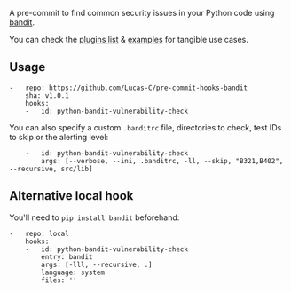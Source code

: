 A pre-commit to find common security issues in your Python code using [bandit](//pypi.python.org/pypi/bandit).

You can check the [plugins list](/openstack/bandit/tree/master/bandit/plugins) & [examples](/openstack/bandit/tree/master/examples) for tangible use cases.


## Usage
```
-   repo: https://github.com/Lucas-C/pre-commit-hooks-bandit
    sha: v1.0.1
    hooks:
    -   id: python-bandit-vulnerability-check
```

You can also specify a custom `.banditrc` file, directories to check, test IDs to skip or the alerting level:
```
    -   id: python-bandit-vulnerability-check
        args: [--verbose, --ini, .banditrc, -ll, --skip, "B321,B402", --recursive, src/lib]
```


## Alternative local hook
You'll need to `pip install bandit` beforehand:
```
-   repo: local
    hooks:
    -   id: python-bandit-vulnerability-check
        entry: bandit
        args: [-lll, --recursive, .]
        language: system
        files: ''
```
